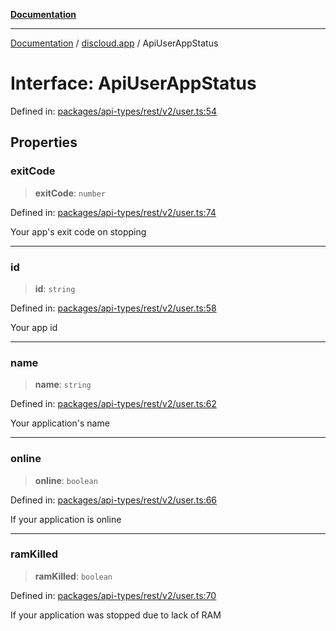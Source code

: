 [**Documentation**](../../README.md)

***

[Documentation](../../packages.md) / [discloud.app](../README.md) / ApiUserAppStatus

# Interface: ApiUserAppStatus

Defined in: [packages/api-types/rest/v2/user.ts:54](https://github.com/discloud/discloud.app/blob/e06d08869d94db25520cbe5fdcc3cdbc242fb0cb/packages/api-types/rest/v2/user.ts#L54)

## Properties

### exitCode

> **exitCode**: `number`

Defined in: [packages/api-types/rest/v2/user.ts:74](https://github.com/discloud/discloud.app/blob/e06d08869d94db25520cbe5fdcc3cdbc242fb0cb/packages/api-types/rest/v2/user.ts#L74)

Your app's exit code on stopping

***

### id

> **id**: `string`

Defined in: [packages/api-types/rest/v2/user.ts:58](https://github.com/discloud/discloud.app/blob/e06d08869d94db25520cbe5fdcc3cdbc242fb0cb/packages/api-types/rest/v2/user.ts#L58)

Your app id

***

### name

> **name**: `string`

Defined in: [packages/api-types/rest/v2/user.ts:62](https://github.com/discloud/discloud.app/blob/e06d08869d94db25520cbe5fdcc3cdbc242fb0cb/packages/api-types/rest/v2/user.ts#L62)

Your application's name

***

### online

> **online**: `boolean`

Defined in: [packages/api-types/rest/v2/user.ts:66](https://github.com/discloud/discloud.app/blob/e06d08869d94db25520cbe5fdcc3cdbc242fb0cb/packages/api-types/rest/v2/user.ts#L66)

If your application is online

***

### ramKilled

> **ramKilled**: `boolean`

Defined in: [packages/api-types/rest/v2/user.ts:70](https://github.com/discloud/discloud.app/blob/e06d08869d94db25520cbe5fdcc3cdbc242fb0cb/packages/api-types/rest/v2/user.ts#L70)

If your application was stopped due to lack of RAM
